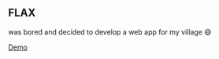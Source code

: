 FLAX
-------

was bored and decided to develop a web app for my village :smile:

[Demo](http://flax.pythonanywhere.com/)